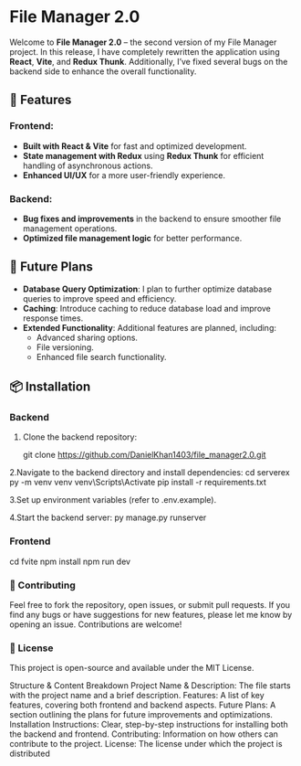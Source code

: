 # File Manager 2.0

Welcome to **File Manager 2.0** – the second version of my File Manager project. In this release, I have completely rewritten the application using **React**, **Vite**, and **Redux Thunk**. Additionally, I’ve fixed several bugs on the backend side to enhance the overall functionality.

## 🚀 Features

### Frontend:
- **Built with React & Vite** for fast and optimized development.
- **State management with Redux** using **Redux Thunk** for efficient handling of asynchronous actions.
- **Enhanced UI/UX** for a more user-friendly experience.

### Backend:
- **Bug fixes and improvements** in the backend to ensure smoother file management operations.
- **Optimized file management logic** for better performance.

## 🌱 Future Plans

- **Database Query Optimization**: I plan to further optimize database queries to improve speed and efficiency.
- **Caching**: Introduce caching to reduce database load and improve response times.
- **Extended Functionality**: Additional features are planned, including:
  - Advanced sharing options.
  - File versioning.
  - Enhanced file search functionality.

## 📦 Installation

### Backend

1. Clone the backend repository:
  
   git clone https://github.com/DanielKhan1403/file_manager2.0.git

   
2.Navigate to the backend directory and install dependencies:
cd serverex
py -m venv venv
venv\Scripts\Activate
pip install -r requirements.txt

3.Set up environment variables (refer to .env.example).

4.Start the backend server:
py manage.py runserver


### Frontend 


cd fvite
npm install
npm run dev


### 🤝 Contributing

Feel free to fork the repository, open issues, or submit pull requests. If you find any bugs or have suggestions for new features, please let me know by opening an issue. Contributions are welcome!


### 📝 License

This project is open-source and available under the MIT License.


Structure & Content Breakdown
Project Name & Description: The file starts with the project name and a brief description.
Features: A list of key features, covering both frontend and backend aspects.
Future Plans: A section outlining the plans for future improvements and optimizations.
Installation Instructions: Clear, step-by-step instructions for installing both the backend and frontend.
Contributing: Information on how others can contribute to the project.
License: The license under which the project is distributed

